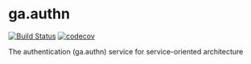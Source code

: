 # ga.authn

[![Build Status](https://travis-ci.com/ooclab/ga.authn.svg?branch=master)](https://travis-ci.com/ooclab/ga.authn)
[![codecov](https://codecov.io/gh/ooclab/ga.authn/branch/master/graph/badge.svg)](https://codecov.io/gh/ooclab/ga.authn)

The authentication (ga.authn) service for service-oriented architecture
